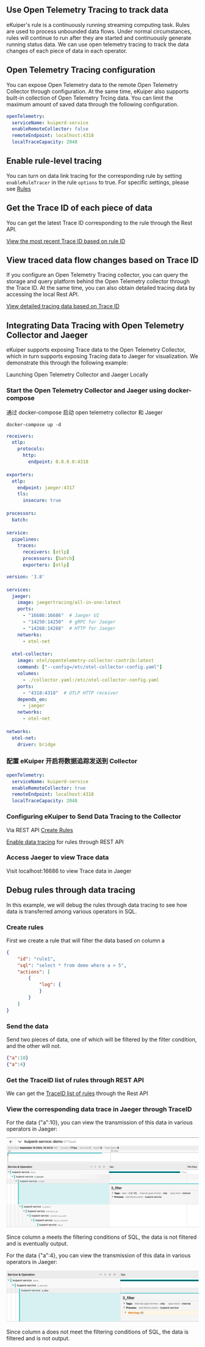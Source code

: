 ## Use Open Telemetry Tracing to track data

eKuiper's rule is a continuously running streaming computing task. Rules are used to process unbounded data flows. Under normal circumstances, rules will continue to run after they are started and continuously generate running status data. We can use open telemetry tracing to track the data changes of each piece of data in each operator.

## Open Telemetry Tracing configuration

You can expose Open Telemetry data to the remote Open Telemetry Collector through configuration. At the same time, eKuiper also supports built-in collection of Open Telemetry Trcing data. You can limit the maximum amount of saved data through the following configuration.

```yaml
openTelemetry:
  serviceName: kuiperd-service
  enableRemoteCollector: false
  remoteEndpoint: localhost:4318
  localTraceCapacity: 2048
```

## Enable rule-level tracing

You can turn on data link tracing for the corresponding rule by setting `enableRuleTracer` in the rule `options` to true. For specific settings, please see [Rules](../../guide/rules/overview.md#rules)

## Get the Trace ID of each piece of data

You can get the latest Trace ID corresponding to the rule through the Rest API.

[View the most recent Trace ID based on rule ID](../../api/restapi/trace.md#view-the-latest-trace-id-based-on-the-rule-id)

## View traced data flow changes based on Trace ID

If you configure an Open Telemetry Tracing collector, you can query the storage and query platform behind the Open Telemetry collector through the Trace ID. At the same time, you can also obtain detailed tracing data by accessing the local Rest API.

[View detailed tracing data based on Trace ID](../../api/restapi/trace.md#view-detailed-tracing-data-based-on-trace-id)

## Integrating Data Tracing with Open Telemetry Collector and Jaeger

eKuiper supports exposing Trace data to the Open Telemetry Collector, which in turn supports exposing Tracing data to Jaeger for visualization. We demonstrate this through the following example:

Launching Open Telemetry Collector and Jaeger Locally

### Start the Open Telemetry Collector and Jaeger using docker-compose

通过 docker-compose 启动 open telemetry collector 和  Jaeger

```shell
docker-compose up -d
```

```yaml
receivers:
  otlp:
    protocols:
      http:
        endpoint: 0.0.0.0:4318

exporters:
  otlp:
    endpoint: jaeger:4317
    tls:
      insecure: true

processors:
  batch:

service:
  pipelines:
    traces:
      receivers: [otlp]
      processors: [batch]
      exporters: [otlp]
```

```yaml
version: '3.8'

services:
  jaeger:
    image: jaegertracing/all-in-one:latest
    ports:
      - "16686:16686"  # Jaeger UI
      - "14250:14250"  # gRPC for Jaeger
      - "14268:14268"  # HTTP for Jaeger
    networks:
      - otel-net

  otel-collector:
    image: otel/opentelemetry-collector-contrib:latest
    command: ["--config=/etc/otel-collector-config.yaml"]
    volumes:
      - ./collector.yaml:/etc/otel-collector-config.yaml
    ports:
      - "4318:4318"  # OTLP HTTP receiver
    depends_on:
      - jaeger
    networks:
      - otel-net

networks:
  otel-net:
    driver: bridge
```

### 配置 eKuiper 开启将数据追踪发送到 Collector

```yaml
openTelemetry:
  serviceName: kuiperd-service
  enableRemoteCollector: true
  remoteEndpoint: localhost:4318
  localTraceCapacity: 2048
```

### Configuring eKuiper to Send Data Tracing to the Collector

Via REST API [Create Rules](../../api/restapi/rules.md#create-a-rule)

[Enable data tracing](../../api/restapi/trace.md#start-trace-the-data-of-specific-rule) for rules through REST API

### Access Jaeger to view Trace data

Visit localhost:16686 to view Trace data in Jaeger


## Debug rules through data tracing

In this example, we will debug the rules through data tracing to see how data is transferred among various operators in SQL.

### Create rules

First we create a rule that will filter the data based on column a

```json
{
    "id": "rule1",
    "sql": "select * from demo where a > 5",
    "actions": [
        {
            "log": {
            }
        }
    ]
}
```

### Send the data

Send two pieces of data, one of which will be filtered by the filter condition, and the other will not.

```json
{"a":10}
{"a":4}
```

### Get the TraceID list of rules through REST API

We can get the [TraceID list of rules](../../api/restapi/trace.md#view-the-latest-trace-id-based-on-the-rule-id) through the Rest API

### View the corresponding data trace in Jaeger through TraceID

For the data {"a":10}, you can view the transmission of this data in various operators in Jaeger:

![traced_png](../../resources/traced.png)

Since column a meets the filtering conditions of SQL, the data is not filtered and is eventually output.

For the data {"a":4}, you can view the transmission of this data in various operators in Jaeger:

![un_traced_png](../../resources/un_traced.png)

Since column a does not meet the filtering conditions of SQL, the data is filtered and is not output.
